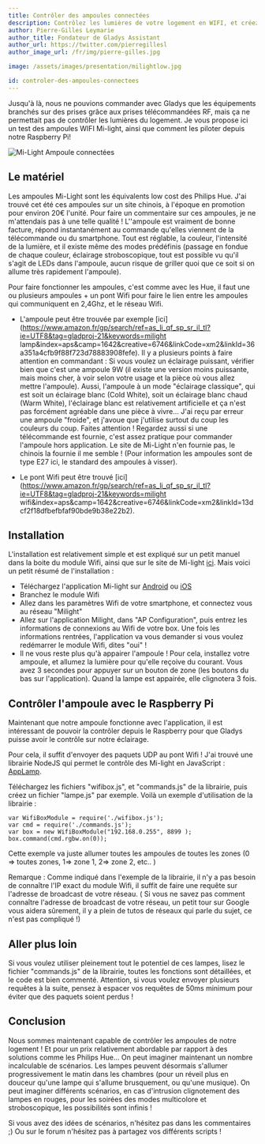 ```yaml
---
title: Contrôler des ampoules connectées
description: Contrôlez les lumières de votre logement en WIFI, et créez des ambiances avec un éclairage LED multicolore !
author: Pierre-Gilles Leymarie
author_title: Fondateur de Gladys Assistant
author_url: https://twitter.com/pierregillesl
author_image_url: /fr/img/pierre-gilles.jpg

image: /assets/images/presentation/milightlow.jpg

id: controler-des-ampoules-connectees
---
```


Jusqu'à là, nous ne pouvions commander avec Gladys que les équipements branchés sur des prises grâce aux prises télécommandées RF, mais ça ne permettait pas de contrôler les lumières du logement. Je vous propose ici un test des ampoules WIFI Mi-light, ainsi que comment les piloter depuis notre Raspberry Pi!

<img alt="Mi-Light Ampoule connectées" src="/fr/img/articles/controler-des-ampoules-connectees/milight_products_light.jpg" />

<!--truncate-->

## Le matériel

Les ampoules Mi-Light sont les équivalents low cost des Philips Hue. J'ai trouvé cet été ces ampoules sur un site chinois, à l'époque en promotion pour environ 20€ l'unité. Pour faire un commentaire sur ces ampoules, je ne m'attendais pas à une telle qualité ! L''ampoule est vraiment de bonne facture, répond instantanément au commande qu'elles viennent de la télécommande ou du smartphone. Tout est réglable, la couleur, l'intensité de la lumière, et il existe même des modes prédéfinis (passage en fondue de chaque couleur, éclairage stroboscopique, tout est possible vu qu'il s'agit de LEDs dans l'ampoule, aucun risque de griller quoi que ce soit si on allume très rapidement l'ampoule).

Pour faire fonctionner les ampoules, c'est comme avec les Hue, il faut une ou plusieurs ampoules + un pont Wifi pour faire le lien entre les ampoules qui communiquent en 2,4Ghz, et le réseau Wifi.

- L'ampoule peut être trouvée par exemple [ici](https://www.amazon.fr/gp/search/ref=as_li_qf_sp_sr_il_tl?ie=UTF8&tag=gladproj-21&keywords=milight lamp&index=aps&camp=1642&creative=6746&linkCode=xm2&linkId=36a351a4cfb9f88f723d78883908fefe). Il y a plusieurs points à faire attention en commandant : Si vous voulez un éclairage puissant, vérifier bien que c'est une ampoule 9W (il existe une version moins puissante, mais moins cher, à voir selon votre usage et la pièce où vous allez mettre l'ampoule). Aussi, l'ampoule à un mode "éclairage classique", qui est soit un éclairage blanc (Cold White), soit un éclairage blanc chaud (Warm White), l'éclairage blanc est relativement artificielle et ça n'est pas forcément agréable dans une pièce à vivre... J'ai reçu par erreur une ampoule "froide", et j'avoue que j'utilise surtout du coup les couleurs du coup. Faites attention ! Regardez aussi si une télécommande est fournie, c'est assez pratique pour commander l'ampoule hors application. Le site de Mi-Light n'en fournie pas, le chinois la fournie il me semble ! (Pour information les ampoules sont de type E27 ici, le standard des ampoules à visser).

- Le pont Wifi peut être trouvé [ici](https://www.amazon.fr/gp/search/ref=as_li_qf_sp_sr_il_tl?ie=UTF8&tag=gladproj-21&keywords=milight wifi&index=aps&camp=1642&creative=6746&linkCode=xm2&linkId=13dcf2f18dfbefbfaf90bde9b38e22b2).

## Installation

L'installation est relativement simple et est expliqué sur un petit manuel dans la boite du module Wifi, ainsi que sur le site de Mi-light [ici](http://www.milight.com/support/). Mais voici un petit résumé de l'installation :

- Téléchargez l'application Mi-light sur [Android](https://play.google.com/store/apps/details?id=com.irainxun.wifilight&hl=fr) ou [iOS](https://itunes.apple.com/fr/app/milight/id680443167?mt=8)
- Branchez le module Wifi
- Allez dans les paramètres Wifi de votre smartphone, et connectez vous au réseau "Milight"
- Allez sur l'application Milight, dans "AP Configuration", puis entrez les informations de connexions au Wifi de votre box. Une fois les informations rentrées, l'application va vous demander si vous voulez redémarrer le module Wifi, dites "oui" !
- Il ne vous reste plus qu'à appairer l'ampoule ! Pour cela, installez votre ampoule, et allumez la lumière pour qu'elle reçoive du courant. Vous avez 3 secondes pour appuyer sur un bouton de zone (les boutons du bas sur l'application). Quand la lampe est appairée, elle clignotera 3 fois.

## Contrôler l'ampoule avec le Raspberry Pi

Maintenant que notre ampoule fonctionne avec l'application, il est intéressant de pouvoir la contrôler depuis le Raspberry pour que Gladys puisse avoir le contrôle sur notre éclairage.

Pour cela, il suffit d'envoyer des paquets UDP au pont Wifi ! J'ai trouvé une librairie NodeJS qui permet le contrôle des Mi-light en JavaScript : [AppLamp](https://gist.github.com/AppLamp-API).

Téléchargez les fichiers "wifibox.js", et "commands.js" de la librairie, puis créez un fichier "lampe.js" par exemple. Voilà un exemple d'utilisation de la librairie :

    var WifiBoxModule = require('./wifibox.js');
    var cmd = require('./commands.js');
    var box = new WifiBoxModule("192.168.0.255", 8899 );
    box.command(cmd.rgbw.on(0));

Cette exemple va juste allumer toutes les ampoules de toutes les zones (0 => toutes zones, 1=> zone 1, 2=> zone 2, etc.. )

Remarque : Comme indiqué dans l'exemple de la librairie, il n'y a pas besoin de connaître l'IP exact du module Wifi, il suffit de faire une requête sur l'adresse de broadcast de votre réseau. ( Si vous ne savez pas comment connaître l'adresse de broadcast de votre réseau, un petit tour sur Google vous aidera sûrement, il y a plein de tutos de réseaux qui parle du sujet, ce n'est pas compliqué !)

## Aller plus loin

Si vous voulez utiliser pleinement tout le potentiel de ces lampes, lisez le fichier "commands.js" de la librairie, toutes les fonctions sont détaillées, et le code est bien commenté. Attention, si vous voulez envoyer plusieurs requêtes à la suite, pensez à espacer vos requêtes de 50ms minimum pour éviter que des paquets soient perdus !

## Conclusion

Nous sommes maintenant capable de contrôler les ampoules de notre logement ! Et pour un prix relativement abordable par rapport à des solutions comme les Philips Hue... On peut imaginer maintenant un nombre incalculable de scénarios. Les lampes peuvent désormais s'allumer progressivement le matin dans les chambres (pour un réveil plus en douceur qu'une lampe qui s'allume brusquement, ou qu'une musique). On peut imaginer différents scénarios, en cas d'intrusion clignotement des lampes en rouges, pour les soirées des modes multicolore et stroboscopique, les possibilités sont infinis !

Si vous avez des idées de scénarios, n'hésitez pas dans les commentaires ;) Ou sur le forum n'hésitez pas à partagez vos différents scripts !
